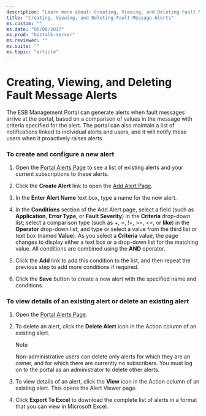 ```yaml
---
description: "Learn more about: Creating, Viewing, and Deleting Fault Message Alerts"
title: "Creating, Viewing, and Deleting Fault Message Alerts"
ms.custom: ""
ms.date: "06/08/2017"
ms.prod: "biztalk-server"
ms.reviewer: ""
ms.suite: ""
ms.topic: "article"
---
```

# Creating, Viewing, and Deleting Fault Message Alerts
The ESB Management Portal can generate alerts when fault messages arrive at the portal, based on a comparison of values in the message with criteria specified for the alert. The portal can also maintain a list of notifications linked to individual alerts and users, and it will notify these users when it proactively raises alerts.  
  
### To create and configure a new alert  
  
1.  Open the [Portal Alerts Page](../esb-toolkit/portal-alerts-page.md) to see a list of existing alerts and your current subscriptions to these alerts.  
  
2.  Click the **Create Alert** link to open the [Add Alert Page](../esb-toolkit/add-alert-page.md).  
  
3.  In the **Enter Alert Name** text box, type a name for the new alert.  
  
4.  In the **Conditions** section of the Add Alert page, select a field (such as **Application**, **Error Type**, or **Fault Severity**) in the **Criteria** drop-down list; select a comparison type (such as +, =, !=, >=, <=, or **like**) in the **Operator** drop-down list; and type or select a value from the third list or text box (named **Value**). As you select a **Criteria** value, the page changes to display either a text box or a drop-down list for the matching value. All conditions are combined using the **AND** operator.  
  
5.  Click the **Add** link to add this condition to the list, and then repeat the previous step to add more conditions if required.  
  
6.  Click the **Save** button to create a new alert with the specified name and conditions.  
  
### To view details of an existing alert or delete an existing alert  
  
1.  Open the [Portal Alerts Page](../esb-toolkit/portal-alerts-page.md).  
  
2.  To delete an alert, click the **Delete Alert** icon in the Action column of an existing alert.  
  
    > [!NOTE]
    >  Non-administrative users can delete only alerts for which they are an owner, and for which there are currently no subscribers. You must log on to the portal as an administrator to delete other alerts.  
  
3.  To view details of an alert, click the **View** icon in the Action column of an existing alert. This opens the Alert Viewer page.  
  
4.  Click **Export To Excel** to download the complete list of alerts in a format that you can view in Microsoft Excel.
